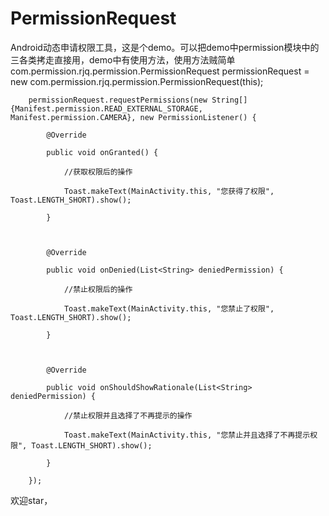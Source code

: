 # PermissionRequest
Android动态申请权限工具，这是个demo。可以把demo中permission模块中的三各类拷走直接用，demo中有使用方法，使用方法贼简单
com.permission.rjq.permission.PermissionRequest permissionRequest = new com.permission.rjq.permission.PermissionRequest(this);

        permissionRequest.requestPermissions(new String[]{Manifest.permission.READ_EXTERNAL_STORAGE, Manifest.permission.CAMERA}, new PermissionListener() {

            @Override

            public void onGranted() {

                //获取权限后的操作

                Toast.makeText(MainActivity.this, "您获得了权限", Toast.LENGTH_SHORT).show();

            }



            @Override

            public void onDenied(List<String> deniedPermission) {

                //禁止权限后的操作

                Toast.makeText(MainActivity.this, "您禁止了权限", Toast.LENGTH_SHORT).show();

            }



            @Override

            public void onShouldShowRationale(List<String> deniedPermission) {

                //禁止权限并且选择了不再提示的操作

                Toast.makeText(MainActivity.this, "您禁止并且选择了不再提示权限", Toast.LENGTH_SHORT).show();

            }

        });
欢迎star，
